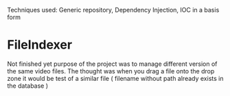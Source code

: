 Techniques used:
Generic repository, Dependency Injection, IOC in a basis form

# FileIndexer
Not finished yet
purpose of the project was to manage different version of the same video files.
The thought was when you drag a file onto the drop zone it would be test of a similar file  ( filename without path already exists in the database )

